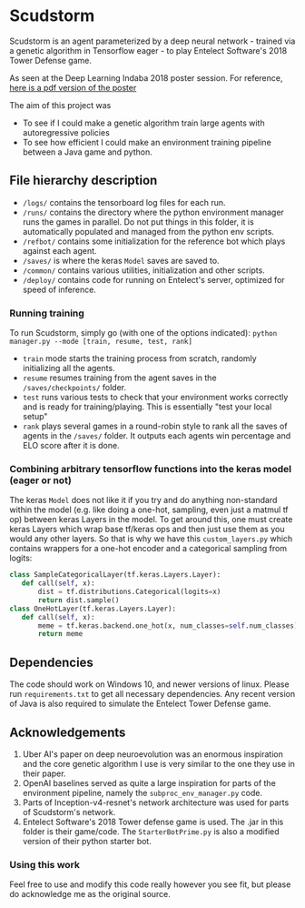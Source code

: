 # Scudstorm
Scudstorm is an agent parameterized by a deep neural network - trained via a genetic algorithm in Tensorflow eager - to play Entelect Software's 2018 Tower Defense game. 

As seen at the Deep Learning Indaba 2018 poster session. For reference, [here is a pdf version of the poster](http://goo.gl/MGZvYJ)

The aim of this project was 
- To see if I could make a genetic algorithm train large agents with autoregressive policies
- To see how efficient I could make an environment training pipeline between a Java game and python.

## File hierarchy description
- `/logs/` contains the tensorboard log files for each run.
- `/runs/` contains the directory where the python environment manager runs the games in parallel. Do not put things in this folder, it is automatically populated and managed from the python env scripts.
- `/refbot/` contains some initialization for the reference bot which plays against each agent.
- `/saves/` is where the keras `Model` saves are saved to.
- `/common/` contains various utilities, initialization and other scripts.
- `/deploy/` contains code for running on Entelect's server, optimized for speed of inference.

### Running training
To run Scudstorm, simply go (with one of the options indicated):
`python manager.py --mode [train, resume, test, rank]`
- `train` mode starts the training process from scratch, randomly initializing all the agents.
- `resume` resumes training from the agent saves in the `/saves/checkpoints/` folder.
- `test` runs various tests to check that your environment works correctly and is ready for training/playing. This is essentially "test your local setup"
- `rank` plays several games in a round-robin style to rank all the saves of agents in the `/saves/` folder. It outputs each agents win percentage and ELO score after it is done.

### Combining arbitrary tensorflow functions into the keras model (eager or not)
The keras `Model` does not like it if you try and do anything non-standard within the model (e.g. like doing a one-hot, sampling, even just a matmul tf op) between keras Layers in the model. To get around this, one must create keras Layers which wrap base tf/keras ops and then just use them as you would any other layers. So that is why we have this `custom_layers.py` which contains wrappers for a one-hot encoder and a categorical sampling from logits:
```python
class SampleCategoricalLayer(tf.keras.Layers.Layer):
   def call(self, x):
       dist = tf.distributions.Categorical(logits=x)
       return dist.sample()
class OneHotLayer(tf.keras.Layers.Layer):
   def call(self, x):
       meme = tf.keras.backend.one_hot(x, num_classes=self.num_classes)
       return meme
```

## Dependencies
The code should work on Windows 10, and newer versions of linux. Please run `requirements.txt` to get all necessary dependencies. Any recent version of Java is also required to simulate the Entelect Tower Defense game.

## Acknowledgements
1. Uber AI's paper on deep neuroevolution was an enormous inspiration and the core genetic algorithm I use is very similar to the one they use in their paper.
2. OpenAI baselines served as quite a large inspiration for parts of the environment pipeline, namely the `subproc_env_manager.py` code.
3. Parts of Inception-v4-resnet's network architecture was used for parts of Scudstorm's network. 
4. Entelect Software's 2018 Tower defense game is used. The .jar in this folder is their game/code. The `StarterBotPrime.py` is also a modified version of their python starter bot.

### Using this work
Feel free to use and modify this code really however you see fit, but please do acknowledge me as the original source.